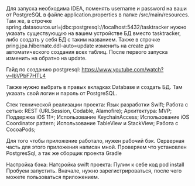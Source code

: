 Для запуска необходима IDEA, поменять username и password на ваши от PostgreSQL в файле application.properties в папке /src/main/resources. 
Там же, в строчке spring.datasource.url=jdbc:postgresql://localhost:5432/tasktracker нужно указать существующую на вашем устройстве БД вместо tasktracker,
либо создать у себя БД с таким названием. Также в строчке pring.jpa.hibernate.ddl-auto=update изменить на create для автоматического создания всех таблиц. 
После первого запуска изменить на обратно на update.

Гайд по созданию postgresql: https://www.youtube.com/watch?v=IbVPbF7HTL4

Также нужно выбрать в правых вкладках Database и создать БД. Там указать свой логин и пароль от PostgreSQL.


Стек технической реализации проекта: Язык разработки Swift; Работа с сетью: REST (URLSession, Codable, Alamofire); Архитектура: MVP; Поддержка iOS 11+; Использование KeychainAccess; Использование iOS Coordinator pattern; Использование TableView и StackView; 
Работа c CocoaPods;

Для того чтобы приложение работало, нужен рабочий бэк. Серверная часть для этого приложения написан мной. Проверяем что установлен PostgresSql, а так же сборщик проекта Gradle

Настройка бэка: Натсройка swift проекта: Пулим к себе код pod install Пробуем запустить. Вначале, нужно зарегистрироваться, после чего можете пользоваться приложением.

